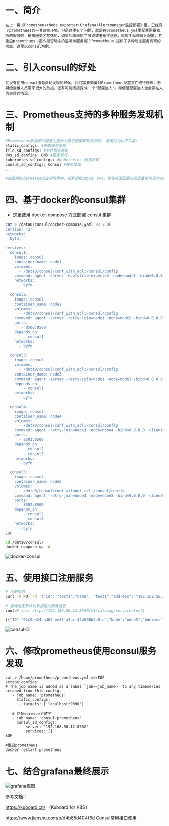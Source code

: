 # 一、简介
`
在上一篇《Prometheus+Node_exporter+Grafana+Alertmanager监控部署》里，已经有了promethues的一套监控环境。但是这里有个问题，就是在prometheus.yml里配置需要监听的服务时，是按服务名写死的，如果后面增加了节点或者组件信息，就得手动修改此配置，并重启promethues；那么能否动态的监听微服务呢？Prometheus 提供了多种动态服务发现的功能，这里以consul为例。
`
# 二、引入consul的好处
`
在没有使用consul服务自动发现的时候，我们需要频繁对Prometheus配置文件进行修改，无疑给运维人员带来很大的负担，还有可能直接变成一个"配置达人"，即使是配置达人也会存在人为失误的情况。
`

# 三、Prometheus支持的多种服务发现机制

```bash
#Prometheus数据源的配置主要分为静态配置和动态发现, 常用的为以下几类:
static_configs: #静态服务发现
file_sd_configs: #文件服务发现
dns_sd_configs: DNS #服务发现
kubernetes_sd_configs: #Kubernetes 服务发现
consul_sd_configs: Consul #服务发现
...

#在监控kubernetes的应用场景中，频繁更新的pod，svc，等等资源配置应该是最能体现Prometheus监控目标自动发现服务的好处
```

# 四、基于docker的consul集群

- 这里使用 docker-compose 方式部署 consul 集群

```bash
cat > /data0/consul/docker-compose.yaml << \EOF
version: '2'
networks:
  byfn:
 
services:
  consul1:
    image: consul
    container_name: node1
    volumes: 
      - /data0/consul/conf_with_acl:/consul/config
    command: agent -server -bootstrap-expect=3 -node=node1 -bind=0.0.0.0 -client=0.0.0.0 -config-dir=/consul/config
    networks:
      - byfn
 
  consul2:
    image: consul
    container_name: node2
    volumes:
      - /data0/consul/conf_with_acl:/consul/config
    command: agent -server -retry-join=node1 -node=node2 -bind=0.0.0.0 -client=0.0.0.0 -config-dir=/consul/config
    ports:
       - 8500:8500
    depends_on:
        - consul1
    networks:
      - byfn
 
  consul3:
    image: consul
    volumes:
      - /data0/consul/conf_with_acl:/consul/config
    container_name: node3
    command: agent -server -retry-join=node1 -node=node3 -bind=0.0.0.0 -client=0.0.0.0 -config-dir=/consul/config
    depends_on:
        - consul1
    networks:
      - byfn
 
  consul4:
    image: consul
    container_name: node4
    volumes:
      - /data0/consul/conf_with_acl:/consul/config
    command: agent -retry-join=node1 -node=ndoe4 -bind=0.0.0.0 -client=0.0.0.0 -ui -config-dir=/consul/config
    ports:
      - 8501:8500
    depends_on:
        - consul2
        - consul3
    networks:
      - byfn

  consul5:
    image: consul
    container_name: node5
    volumes:
      - /data0/consul/conf_without_acl:/consul/config
    command: agent -retry-join=node1 -node=ndoe5 -bind=0.0.0.0 -client=0.0.0.0 -ui -config-dir=/consul/config
    ports:
      - 8502:8500
    depends_on:
        - consul2
        - consul3
    networks:
      - byfn
EOF

cd /data0/consul/
docker-compose up -d
```
  ![docker-consul](https://github.com/Lancger/opslinux/blob/master/images/docker-consul-node.jpg)

# 五、使用接口注册服务

```bash
# 注册服务
curl -X PUT -d '{"id": "test1","name": "test1","address": "192.168.56.12","port": 9100,"tags": ["service"],"checks": [{"http": "http://192.168.56.12:9100/","interval": "5s"}]}' http://192.168.56.12:8502/v1/agent/service/register

# 查询指定节点以及指定的服务信息
root># curl http://192.168.56.12:8500/v1/catalog/service/test1

[{"ID":"62c9ea24-a464-ee3f-a7ac-44b608b2a9fc","Node":"ndoe5","Address":"172.18.0.6","Datacenter":"dc1","TaggedAddresses":{"lan":"172.18.0.6","wan":"172.18.0.6"},"NodeMeta":{"consul-network-segment":""},"ServiceKind":"","ServiceID":"test1","ServiceName":"test1","ServiceTags":["service"],"ServiceAddress":"192.168.56.12","ServiceWeights":{"Passing":1,"Warning":1},"ServiceMeta":{},"ServicePort":9100,"ServiceEnableTagOverride":false,"ServiceProxy":{"MeshGateway":{}},"ServiceConnect":{},"CreateIndex":261,"ModifyIndex":261}]
```
  ![consul-51](https://github.com/Lancger/opslinux/blob/master/images/consul-51-01.jpg)

# 六、修改prometheus使用consul服务发现
```
cat > /home/prometheus/prometheus.yml <<\EOF
scrape_configs:
# The job name is added as a label `job=<job_name>` to any timeseries scraped from this config.
   - job_name: 'prometheus'
     static_configs:
      - targets: ['localhost:9090']

   # 匹配service关键字
   - job_name: 'consul-prometheus'
     consul_sd_configs:
       - server: '192.168.56.12:8502'
         services: []
EOF

#重启prometheus
docker restart prometheus
```

# 七、结合grafana最终展示

  ![grafana视图](https://github.com/Lancger/opslinux/blob/master/images/grafana-pro-new.jpg)

参考文档：

https://kuboard.cn/ （Kuboard for K8S）

https://www.jianshu.com/p/d4b85d404f6d  Consul常用接口使用

